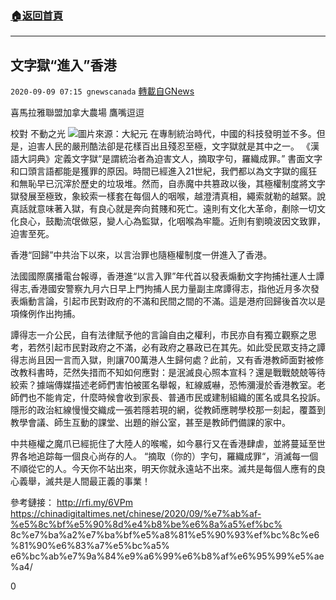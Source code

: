 ###  [:house:返回首頁](https://github.com/ourhimalayas/txt)
---

## 文字獄“進入”香港
`2020-09-09 07:15 gnewscanada` [轉載自GNews](https://gnews.org/zh-hant/342995/)

喜馬拉雅聯盟加拿大農場 鷹嘴逗逗

校對 不動之光
![](https://s3.amazonaws.com/gnews-media-offload/wp-content/uploads/2020/09/09070115/%E7%83%A6%E7%83%A6%E7%83%A6%E7%83%A6%E7%83%A6.jpg)圖片來源：大紀元
在專制統治時代，中國的科技發明並不多。但是，迫害人民的嚴刑酷法卻是花樣百出且殘忍至極，文字獄就是其中之一。 《漢語大詞典》定義文字獄“是謂統治者為迫害文人，摘取字句，羅織成罪。” 書面文字和口頭言語都能是獲罪的原因。時間已經進入21世紀，我們都以為文字獄的瘋狂和無恥早已沉滓於歷史的垃圾堆。然而，自赤魔中共篡政以後，其極權制度將文字獄發展至極致，象絞索一樣套在每個人的咽喉，越澄清真相，繩索就勒的越緊。說真話就意味著入獄，有良心就是奔向貧賤和死亡。遠則有文化大革命，剷除一切文化良心，鼓勵流氓做惡，變人心為監獄，化咽喉為牢籠。近則有劉曉波因文致罪，迫害至死。

香港“回歸”中共治下以來，以言治罪也隨極權制度一併進入了香港。

法國國際廣播電台報導，香港進“以言入罪”年代首以發表煽動文字拘捕社運人士譚得志,香港國安警察九月六日早上門拘捕人民力量副主席譚得志，指他近月多次發表煽動言論，引起市民對政府的不滿和民間之間的不滿。這是港府回歸後首次以是項條例作出拘捕。

譚得志一介公民，自有法律賦予他的言論自由之權利，市民亦自有獨立觀察之思考，若然引起市民對政府之不滿，必有政府之暴政已在其先。如此受民眾支持之譚得志尚且因一言而入獄，則讓700萬港人生歸何處？此前，又有香港教師面對被修改教科書時，茫然失措而不知如何應對：是泯滅良心照本宣科？還是戰戰兢兢等待絞索？據端傳媒描述老師們害怕被匿名舉報，紅線威嚇，恐怖瀰漫於香港教室。老師們也不能肯定，什麼時候會收到家長、普通市民或建制組織的匿名或具名投訴。隱形的政治紅線慢慢交織成一張若隱若現的網，從教師應聘學校那一刻起，覆蓋到教學會議、師生互動的課堂、出題的辦公室，甚至是教師們備課的家中。

中共極權之魔爪已經扼住了大陸人的喉嚨，如今暴行又在香港肆虐，並將蔓延至世界各地追踪每一個良心尚存的人。 “摘取（你的）字句，羅織成罪“，消滅每一個不順從它的人。今天你不站出來，明天你就永遠站不出來。滅共是每個人應有的良心義舉，滅共是人間最正義的事業！

參考鏈接： 
 http://rfi.my/6VPm 
 https://chinadigitaltimes.net/chinese/2020/09/%e7%ab%af-%e5%8c%bf%e5%90%8d%e4%b8%be%e6%8a%a5%ef%bc% 8c%e7%ba%a2%e7%ba%bf%e5%a8%81%e5%90%93%ef%bc%8c%e6%81%90%e6%83%a7%e5%bc%a5% e6%bc%ab%e7%9a%84%e9%a6%99%e6%b8%af%e6%95%99%e5%ae%a4/

0

